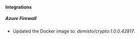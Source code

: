 
#### Integrations
##### Azure Firewall
- Updated the Docker image to: *demisto/crypto:1.0.0.42817*.
